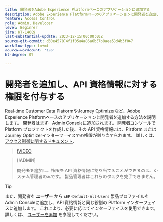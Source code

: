 ```yaml
---
title: 開発者をAdobe Experience Platformベースのアプリケーションに追加する
description: Adobe Experience Platformベースのアプリケーションに開発者を追加し、API 資格情報に権限を付与する方法を説明します。
feature: Access Control
role: Admin, Developer
level: Beginner
jira: KT-14689
last-substantial-update: 2023-12-15T00:00:00Z
source-git-commit: d60e457874f1f05a4a86a6b37b8aee58d4b3f067
workflow-type: tm+mt
source-wordcount: '156'
ht-degree: 0%

---
```


# 開発者を追加し、API 資格情報に対する権限を付与する

Real-time Customer Data PlatformやJourney Optimizerなど、Adobe Experience Platformベースのアプリケーションに開発者を追加する方法を説明します。 開発者はまず、Admin Consoleに追加されます。 開発者コンソールで Platform プロジェクトを作成した後、その API 資格情報には、Platform またはJourney Optimizerインターフェイスでの権限が割り当てられます。 詳しくは、 [アクセス制御に関するドキュメント](https://experienceleague.adobe.com/docs/experience-platform/access-control/home.html?lang=ja).

>[!VIDEO](https://video.tv.adobe.com/v/336081?learn=on)

>[!ADMIN]
>
>開発者を追加し、権限を API 資格情報に割り当てることができるのは、システム管理者のみです。 製品管理者はこれらのタスクを完了できません。

>[!TIP]
>
>また、開発者を **ユーザー** から `AEP-Default-All-Users` 製品プロファイルをAdmin Consoleに追加し、API 資格情報と同じ役割の Platform インターフェイスに追加します。 これにより、必要に応じてインターフェイスを使用できます。 詳しくは、 [ユーザーを追加](add-users.md) を参照してください。

